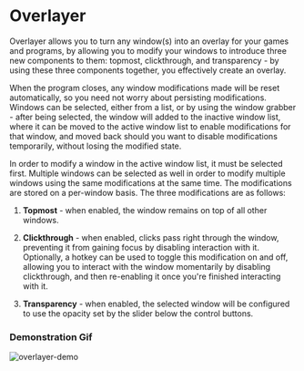 # Overlayer
Overlayer allows you to turn any window(s) into an overlay for your games and programs, by allowing you to modify your windows to introduce three new components to them: topmost, clickthrough, and transparency - by using these three components together, you effectively create an overlay.

When the program closes, any window modifications made will be reset automatically, so you need not worry about persisting modifications. Windows can be selected, either from a list, or by using the window grabber - after being selected, the window will added to the inactive window list, where it can be moved to the active window list to enable modifications for that window, and moved back should you want to disable modifications temporarily, without losing the modified state.

In order to modify a window in the active window list, it must be selected first. Multiple windows can be selected as well in order to modify multiple windows using the same modifications at the same time. The modifications are stored on a per-window basis. The three modifications are as follows:

1) **Topmost** - when enabled, the window remains on top of all other windows.
 
2) **Clickthrough** - when enabled, clicks pass right through the window, preventing it from gaining focus by disabling interaction with it. Optionally, a hotkey can be used to toggle this modification on and off, allowing you to interact with the window momentarily by disabling clickthrough, and then re-enabling it once you're finished interacting with it.

3) **Transparency** - when enabled, the selected window will be configured to use the opacity set by the slider below the control buttons. 
   
### Demonstration Gif
![overlayer-demo](https://user-images.githubusercontent.com/34726837/189793403-18af78ce-a667-43a5-8bb8-56a0b9a15513.gif)
